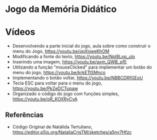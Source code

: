 # Jogo da Memória Didático

# Vídeos 
* Desenvolvendo a parte inicial do jogo, aula sobre como construir o menu do Jogo, https://youtu.be/opXjoeeKhOM
* Modificando a fonte do texto, https://youtu.be/Npl8Lop_ulo
* Inserindo uma imagem, https://youtu.be/axm_QWB_pfE 
* Utilizando a função "mouseClicked" para implementar um botão do menu do jogo, https://youtu.be/krkETtSMnco
* Implementando o botão voltar, https://youtu.be/NBBCDRfGEoU 
* Tecla ESC para voltar para o menu do jogo, https://youtu.be/PkZeDCTupaw
* Organizado o código do jogo com funções simples, https://youtu.be/oR_KOXRyCyA


## Referências 

* Código Original de Natálida Tertuliano, https://editor.p5js.org/NataliaCrisTM/sketches/a5ny7Hfzc  
